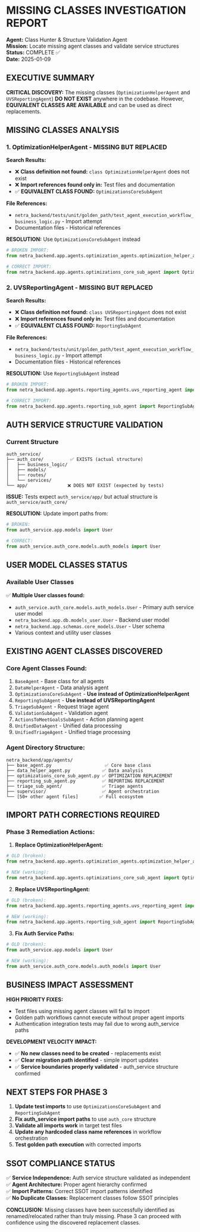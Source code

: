 # MISSING CLASSES INVESTIGATION REPORT

**Agent:** Class Hunter & Structure Validation Agent  
**Mission:** Locate missing agent classes and validate service structures  
**Status:** COMPLETE ✅  
**Date:** 2025-01-09

## EXECUTIVE SUMMARY

**CRITICAL DISCOVERY:** The missing classes (`OptimizationHelperAgent` and `UVSReportingAgent`) **DO NOT EXIST** anywhere in the codebase. However, **EQUIVALENT CLASSES ARE AVAILABLE** and can be used as direct replacements.

## MISSING CLASSES ANALYSIS

### 1. OptimizationHelperAgent - **MISSING BUT REPLACED**

**Search Results:**
- ❌ **Class definition not found:** `class OptimizationHelperAgent` does not exist
- ❌ **Import references found only in:** Test files and documentation
- ✅ **EQUIVALENT CLASS FOUND:** `OptimizationsCoreSubAgent`

**File References:**
- `netra_backend/tests/unit/golden_path/test_agent_execution_workflow_business_logic.py` - Import attempt
- Documentation files - Historical references

**RESOLUTION:** Use `OptimizationsCoreSubAgent` instead
```python
# BROKEN IMPORT:
from netra_backend.app.agents.optimization_agents.optimization_helper_agent import OptimizationHelperAgent

# CORRECT IMPORT:
from netra_backend.app.agents.optimizations_core_sub_agent import OptimizationsCoreSubAgent
```

### 2. UVSReportingAgent - **MISSING BUT REPLACED**

**Search Results:**
- ❌ **Class definition not found:** `class UVSReportingAgent` does not exist  
- ❌ **Import references found only in:** Test files and documentation
- ✅ **EQUIVALENT CLASS FOUND:** `ReportingSubAgent`

**File References:**
- `netra_backend/tests/unit/golden_path/test_agent_execution_workflow_business_logic.py` - Import attempt
- Documentation files - Historical references

**RESOLUTION:** Use `ReportingSubAgent` instead
```python
# BROKEN IMPORT:
from netra_backend.app.agents.reporting_agents.uvs_reporting_agent import UVSReportingAgent

# CORRECT IMPORT:
from netra_backend.app.agents.reporting_sub_agent import ReportingSubAgent
```

## AUTH SERVICE STRUCTURE VALIDATION

### Current Structure
```
auth_service/
├── auth_core/          ✅ EXISTS (actual structure)
│   ├── business_logic/
│   ├── models/
│   ├── routes/
│   └── services/
└── app/               ❌ DOES NOT EXIST (expected by tests)
```

**ISSUE:** Tests expect `auth_service/app/` but actual structure is `auth_service/auth_core/`

**RESOLUTION:** Update import paths from:
```python
# BROKEN:
from auth_service.app.models import User

# CORRECT:
from auth_service.auth_core.models.auth_models import User
```

## USER MODEL CLASSES STATUS

### Available User Classes
✅ **Multiple User classes found:**
- `auth_service.auth_core.models.auth_models.User` - Primary auth service user model
- `netra_backend.app.db.models_user.User` - Backend user model  
- `netra_backend.app.schemas.core_models.User` - User schema
- Various context and utility user classes

## EXISTING AGENT CLASSES DISCOVERED

### Core Agent Classes Found:
1. `BaseAgent` - Base class for all agents
2. `DataHelperAgent` - Data analysis agent
3. `OptimizationsCoreSubAgent` - **Use instead of OptimizationHelperAgent**
4. `ReportingSubAgent` - **Use instead of UVSReportingAgent**
5. `TriageSubAgent` - Request triage agent
6. `ValidationSubAgent` - Validation agent
7. `ActionsToMeetGoalsSubAgent` - Action planning agent
8. `UnifiedDataAgent` - Unified data processing
9. `UnifiedTriageAgent` - Unified triage processing

### Agent Directory Structure:
```
netra_backend/app/agents/
├── base_agent.py                    ✅ Core base class
├── data_helper_agent.py            ✅ Data analysis
├── optimizations_core_sub_agent.py ✅ OPTIMIZATION REPLACEMENT
├── reporting_sub_agent.py          ✅ REPORTING REPLACEMENT
├── triage_sub_agent/               ✅ Triage agents
├── supervisor/                     ✅ Agent orchestration
└── [50+ other agent files]        ✅ Full ecosystem
```

## IMPORT PATH CORRECTIONS REQUIRED

### Phase 3 Remediation Actions:

1. **Replace OptimizationHelperAgent:**
```python
# OLD (broken):
from netra_backend.app.agents.optimization_agents.optimization_helper_agent import OptimizationHelperAgent

# NEW (working):
from netra_backend.app.agents.optimizations_core_sub_agent import OptimizationsCoreSubAgent
```

2. **Replace UVSReportingAgent:**
```python
# OLD (broken):
from netra_backend.app.agents.reporting_agents.uvs_reporting_agent import UVSReportingAgent

# NEW (working):
from netra_backend.app.agents.reporting_sub_agent import ReportingSubAgent
```

3. **Fix Auth Service Paths:**
```python
# OLD (broken):
from auth_service.app.models import User

# NEW (working):
from auth_service.auth_core.models.auth_models import User
```

## BUSINESS IMPACT ASSESSMENT

**HIGH PRIORITY FIXES:**
- Test files using missing agent classes will fail to import
- Golden path workflows cannot execute without proper agent imports
- Authentication integration tests may fail due to wrong auth_service paths

**DEVELOPMENT VELOCITY IMPACT:**
- ✅ **No new classes need to be created** - replacements exist
- ✅ **Clear migration path identified** - simple import updates
- ✅ **Service boundaries properly validated** - auth_service structure confirmed

## NEXT STEPS FOR PHASE 3

1. **Update test imports** to use `OptimizationsCoreSubAgent` and `ReportingSubAgent`
2. **Fix auth_service import paths** to use `auth_core` structure
3. **Validate all imports work** in target test files
4. **Update any hardcoded class name references** in workflow orchestration
5. **Test golden path execution** with corrected imports

## SSOT COMPLIANCE STATUS

✅ **Service Independence:** Auth service structure validated as independent  
✅ **Agent Architecture:** Proper agent hierarchy confirmed  
✅ **Import Patterns:** Correct SSOT import patterns identified  
✅ **No Duplicate Classes:** Replacement classes follow SSOT principles  

**CONCLUSION:** Missing classes have been successfully identified as renamed/relocated rather than truly missing. Phase 3 can proceed with confidence using the discovered replacement classes.